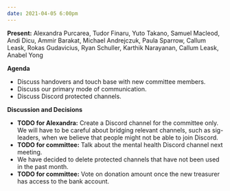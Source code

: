 ```yaml
---
date: 2021-04-05 6:00pm
---
```


**Present:** Alexandra Purcarea, Tudor Finaru, Yuto Takano, Samuel Macleod, Andi Dicu, Ammir Barakat, Michael Andrejczuk, Paula Sparrow, Callum Leask, Rokas Gudavicius, Ryan Schuller, Karthik Narayanan, Callum Leask, Anabel Yong

**Agenda**
* Discuss handovers and touch base with new committee members.
* Discuss our primary mode of communication.
* Discuss Discord protected channels.

**Discussion and Decisions**
* **TODO for Alexandra:** Create a Discord channel for the committee only. We will have to be careful about bridging relevant channels, such as sig-leaders, when we believe that people might not be able to join Discord.
* **TODO for committee:** Talk about the mental health Discord channel next meeting.
* We have decided to delete protected channels that have not been used in the past month.
* **TODO for committee:** Vote on donation amount once the new treasurer has access to the bank account.
